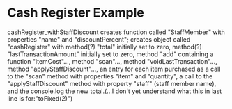 Cash Register Example
================

cashRegister_withStaffDiscount creates function called "StaffMember" with properties "name" and "discountPercent"; creates object called "cashRegister" with method(?) "total" initially set to zero, method(?) "lastTransactionAmount" initially set to zero, method "add" containing a function "itemCost"..., method "scan"..., method "voidLastTransaction"..., method "applyStaffDiscount"..., an entry for each item purchased as a call to the "scan" method with properties "item" and "quantity", a call to the "applyStaffDiscount" method with property "staff" (staff member name), and the console.log the new total.(...I don't yet understand what this in last line is for:"toFixed(2)")
